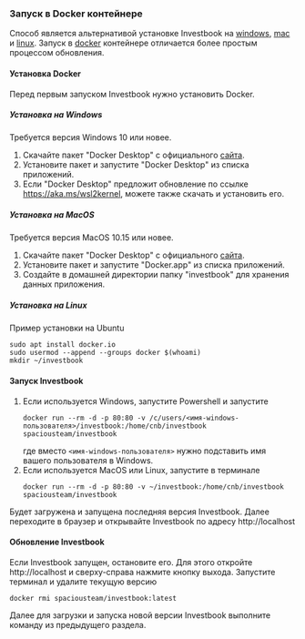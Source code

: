 ### Запуск в Docker контейнере

Способ является альтернативой установке Investbook на [windows](install-on-windows.md), [mac](install-on-linux.md)
и [linux](install-on-linux.md). Запуск в [docker](https://hub.docker.com/r/spaciousteam/investbook) контейнере
отличается более простым процессом обновления.

#### Установка Docker
Перед первым запуском Investbook нужно установить Docker.

##### Установка на Windows
Требуется версия Windows 10 или новее.

1. Скачайте пакет "Docker Desktop" с официального [сайта](https://docs.docker.com/desktop/windows/install/).
2. Установите пакет и запустите "Docker Desktop" из списка приложений.
3. Если "Docker Desktop" предложит обновление по ссылке https://aka.ms/wsl2kernel, можете также скачать и установить его.

##### Установка на MacOS
Требуется версия MacOS 10.15 или новее.

1. Скачайте пакет "Docker Desktop" с официального [сайта](https://docs.docker.com/desktop/mac/install/).
2. Установите пакет и запустите "Docker.app" из списка приложений.
3. Создайте в домашней директории папку "investbook" для хранения данных приложения.

##### Установка на Linux
Пример установки на Ubuntu
```shell
sudo apt install docker.io
sudo usermod --append --groups docker $(whoami)
mkdir ~/investbook
```
#### Запуск Investbook
1. Если используется Windows, запустите Powershell и запустите
   ```shell
   docker run --rm -d -p 80:80 -v /c/users/<имя-windows-пользователя>/investbook:/home/cnb/investbook spaciousteam/investbook
   ```
   где вместо `<имя-windows-пользователя>` нужно подставить имя вашего пользователя в Windows.
1. Если используется MaсOS или Linux, запустите в терминале
   ```shell
   docker run --rm -d -p 80:80 -v ~/investbook:/home/cnb/investbook spaciousteam/investbook
   ```
Будет загружена и запущена последняя версия Investbook. Далее переходите в браузер и открывайте Investbook
по адресу http://localhost

#### Обновление Investbook
Если Investbook запущен, остановите его. Для этого откройте http://localhost и сверху-справа нажмите кнопку выхода. 
Запустите терминал и удалите текущую версию
```shell
docker rmi spaciousteam/investbook:latest
```
Далее для загрузки и запуска новой версии Investbook выполните команду из предыдущего раздела.

